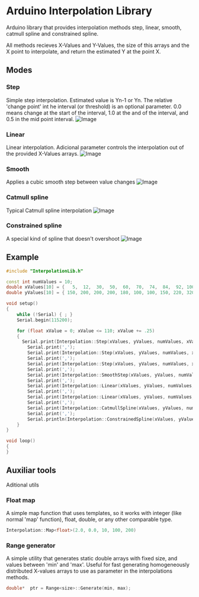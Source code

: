 # Arduino Interpolation Library
Arduino library that provides interpolation methods step, linear, smooth, catmull spline and constrained spline.

All methods recieves X-Values and Y-Values, the size of this arrays and the X point to interpolate, and return the estimated Y at the point X.

## Modes
### Step
Simple step interpolation. Estimated value is Yn-1 or Yn. The relative 'change point' int he interval (or threshold) is an optional parameter. 0.0 means change at the start of the interval, 1.0 at the and of the interval, and 0.5 in the mid point interval.
![Image](https://github.com/luisllamasbinaburo/Arduino-Interpolation/blob/master/images/arduino-interpolation-step.png)

### Linear
Linear interpolation. Adicional parameter controls the interpolation out of the provided X-Values arrays.
![Image](https://github.com/luisllamasbinaburo/Arduino-Interpolation/blob/master/images/arduino-interpolation-linear.png)

### Smooth
Applies a cubic smooth step between value changes
![Image](https://github.com/luisllamasbinaburo/Arduino-Interpolation/blob/master/images/arduino-interpolation-smooth.png)

### Catmull spline
Typical Catmull spline interpolation
![Image](https://github.com/luisllamasbinaburo/Arduino-Interpolation/blob/master/images/arduino-interpolation-catmull-spline.png)

### Constrained spline
A special kind of spline that doesn't overshoot
![Image](https://github.com/luisllamasbinaburo/Arduino-Interpolation/blob/master/images/arduino-interpolation-constrained-spline.png)


## Example
```c++
#include "InterpolationLib.h"

const int numValues = 10;
double xValues[10] = {   5,  12,  30,  50,  60,  70,  74,  84,  92, 100 };
double yValues[10] = { 150, 200, 200, 200, 180, 100, 100, 150, 220, 320 };

void setup()
{
	while (!Serial) { ; }
	Serial.begin(115200);

	for (float xValue = 0; xValue <= 110; xValue += .25)
	{
	  Serial.print(Interpolation::Step(xValues, yValues, numValues, xValue, 0.0));
		Serial.print(',');
		Serial.print(Interpolation::Step(xValues, yValues, numValues, xValue, 0.5));
		Serial.print(',');
		Serial.print(Interpolation::Step(xValues, yValues, numValues, xValue, 1.0));
		Serial.print(',');
		Serial.print(Interpolation::SmoothStep(xValues, yValues, numValues, xValue));
		Serial.print(',');
		Serial.print(Interpolation::Linear(xValues, yValues, numValues, xValue, false));
		Serial.print(',');
		Serial.print(Interpolation::Linear(xValues, yValues, numValues, xValue, true));
		Serial.print(',');
		Serial.print(Interpolation::CatmullSpline(xValues, yValues, numValues, xValue));
		Serial.print(',');
		Serial.println(Interpolation::ConstrainedSpline(xValues, yValues, numValues, xValue));
	}
}

void loop()
{
}
```

## Auxiliar tools
Aditional utils

### Float map
A simple map function that uses templates, so it works with integer (like normal 'map' function), float, double, or any other comparable type. 
```c++
Interpolation::Map<float>(2.0, 0.0, 10, 100, 200)
```

### Range generator
A simple utility that generates static double arrays with fixed size, and values between 'min' and 'max'. Useful for fast generating 
homogeneously distributed X-values arrays to use as parameter in the interpolations methods. 
```c++
double*  ptr = Range<size>::Generate(min, max);
```



